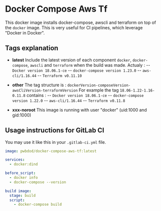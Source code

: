 
# Docker Compose Aws Tf

This docker image installs docker-compose, awscli and terraform on top of the `docker` image.
This is very useful for CI pipelines, which leverage "Docker in Docker".

## Tags explanation
 - **latest**
Include the latest version of each component `docker`, `docker-compose`, `awscli` and `terraform` when the build was made.
Actualy :
 -- `Docker version 18.06.1-ce`
 -- `docker-compose version 1.23.0`
 -- `aws-cli/1.16.44`
 -- `Terraform v0.11.10`

- **other**
The tag structure is : `dockerVersion-composeVersion-awsCliVersion-terraformVersion`
For example the tag `18.06-1.22-1.16-0.11.8` contains :
 -- `Docker version 18.06.1-ce`
 -- `docker-compose version 1.22.0`
 -- `aws-cli/1.16.44`
 -- `Terraform v0.11.8`

- **xxx-noroot**
This image is running with user "docker" (uid:1000 and gid:1000)

## Usage instructions for GitLab CI

You may use it like this in your `.gitlab-ci.yml` file.

```yaml
image: pwbdod/docker-compose-aws-tf:latest

services:
  - docker:dind

before_script:
  - docker info
  - docker-compose --version

build image:
  stage: build
  script:
    - docker-compose build
```